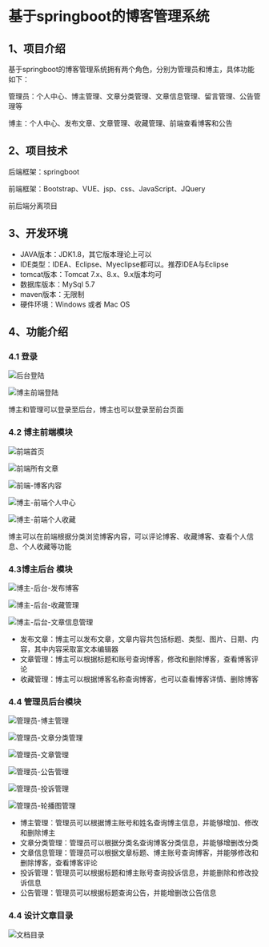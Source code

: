 # 基于springboot的博客管理系统


## 1、项目介绍

基于springboot的博客管理系统拥有两个角色，分别为管理员和博主，具体功能如下：

管理员：个人中心、博主管理、文章分类管理、文章信息管理、留言管理、公告管理等

博主：个人中心、发布文章、文章管理、收藏管理、前端查看博客和公告


## 2、项目技术

后端框架：springboot

前端框架：Bootstrap、VUE、jsp、css、JavaScript、JQuery

前后端分离项目

## 3、开发环境

- JAVA版本：JDK1.8，其它版本理论上可以
- IDE类型：IDEA、Eclipse、Myeclipse都可以。推荐IDEA与Eclipse
- tomcat版本：Tomcat 7.x、8.x、9.x版本均可
- 数据库版本：MySql 5.7
- maven版本：无限制
- 硬件环境：Windows 或者 Mac OS


## 4、功能介绍

### 4.1 登录

![后台登陆](https://project-images-1256969109.cos.ap-chongqing.myqcloud.com/Typora-Images/202205252322588.jpg)

![博主前端登陆 ](https://project-images-1256969109.cos.ap-chongqing.myqcloud.com/Typora-Images/202205252322156.jpg)

博主和管理可以登录至后台，博主也可以登录至前台页面

### 4.2 博主前端模块

![前端首页](https://project-images-1256969109.cos.ap-chongqing.myqcloud.com/Typora-Images/202205252323331.jpg)

![前端所有文章](https://project-images-1256969109.cos.ap-chongqing.myqcloud.com/Typora-Images/202205252323668.jpg)

![前端-博客内容](https://project-images-1256969109.cos.ap-chongqing.myqcloud.com/Typora-Images/202205252323461.jpg)

![博主-前端个人中心](https://project-images-1256969109.cos.ap-chongqing.myqcloud.com/Typora-Images/202205252323014.jpg)

![博主-前端个人收藏](https://project-images-1256969109.cos.ap-chongqing.myqcloud.com/Typora-Images/202205252323323.jpg)

博主可以在前端根据分类浏览博客内容，可以评论博客、收藏博客、查看个人信息、个人收藏等功能

### 4.3博主后台 模块

![博主-后台-发布博客](https://project-images-1256969109.cos.ap-chongqing.myqcloud.com/Typora-Images/202205252325236.jpg)

![博主-后台-收藏管理](https://project-images-1256969109.cos.ap-chongqing.myqcloud.com/Typora-Images/202205252325234.jpg)

![博主-后台-文章信息管理](https://project-images-1256969109.cos.ap-chongqing.myqcloud.com/Typora-Images/202205252325861.jpg)

- 发布文章：博主可以发布文章，文章内容共包括标题、类型、图片、日期、内容，其中内容采取富文本编辑器
- 文章管理：博主可以根据标题和账号查询博客，修改和删除博客，查看博客评论
- 收藏管理：博主可以根据博客名称查询博客，也可以查看博客详情、删除博客

### 4.4 管理员后台模块

![管理员-博主管理](https://project-images-1256969109.cos.ap-chongqing.myqcloud.com/Typora-Images/202205252328777.jpg)

![管理员-文章分类管理](https://project-images-1256969109.cos.ap-chongqing.myqcloud.com/Typora-Images/202205252328578.jpg)

![管理员-文章管理](https://project-images-1256969109.cos.ap-chongqing.myqcloud.com/Typora-Images/202205252328583.jpg)

![管理员-公告管理](https://project-images-1256969109.cos.ap-chongqing.myqcloud.com/Typora-Images/202205252328919.jpg)

![管理员-投诉管理](https://project-images-1256969109.cos.ap-chongqing.myqcloud.com/Typora-Images/202205252332774.jpg)

![管理员-轮播图管理](https://project-images-1256969109.cos.ap-chongqing.myqcloud.com/Typora-Images/202205252328558.jpg)

- 博主管理：管理员可以根据博主账号和姓名查询博主信息，并能够增加、修改和删除博主
- 文章分类管理：管理员可以根据分类名查询博客分类信息，并能够增删改分类
- 文章信息管理：管理员可以根据文章标题、博主账号查询博客，并能够修改和删除博客，查看博客评论
- 投诉管理：管理员可以根据标题和博主账号查询投诉信息，并能删除和修改投诉信息
- 公告管理：管理员可以根据标题查询公告，并能增删改公告信息

### 4.4 设计文章目录

![文档目录](https://project-images-1256969109.cos.ap-chongqing.myqcloud.com/Typora-Images/202205252332274.jpg)
